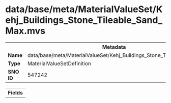 <h1>data/base/meta/MaterialValueSet/Kehj_Buildings_Stone_Tileable_Sand_Max.mvs</h1><table><tr><th colspan="100%">Metadata</th></tr><tr><td><b>Name</b></td><td>data/base/meta/MaterialValueSet/Kehj_Buildings_Stone_Tileable_Sand_Max.mvs</td></tr><tr><td><b>Type</b></td><td>MaterialValueSetDefinition</td></tr><tr><td><b>SNO ID</b></td><td>547242</td></tr></table>

<table><tr><th colspan="100%">Fields</th></tr></table>

